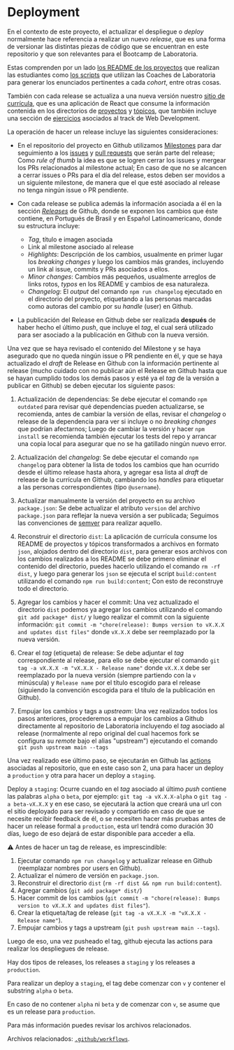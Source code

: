 # Deployment

En el contexto de este proyecto, el actualizar el despliegue
o _deploy_  normalmente hace referencia a realizar un
nuevo _release_, que es una forma de versionar las distintas
piezas de código que se encuentran en este repositorio y que son relevantes
para el Bootcamp de Laboratoria.

Estas comprenden por un lado
[los README de los proyectos](https://github.com/Laboratoria/bootcamp/tree/main/projects)
que realizan
las estudiantes como
[los scripts](https://github.com/Laboratoria/bootcamp/tree/main/scripts)
que
utilizan las Coaches de Laboratoria para generar los enunciados
pertinentes a cada _cohort_, entre otras cosas.

También con cada release se actualiza a una nueva versión nuestro
[ sitio de currícula](https://curriculum.laboratoria.la), que
es una aplicación de React que consume la información contenida en los
directorios de
[proyectos](https://github.com/Laboratoria/bootcamp/tree/main/projects)
y [tópicos](https://github.com/Laboratoria/bootcamp/tree/main/topics), que también
incluye una sección de
[ejercicios](https://curriculum.laboratoria.la/es/js/gym)
asociados al track de Web Development.

La operación de hacer un release incluye las siguientes consideraciones:

* En el repositorio del proyecto en Github utilizamos
  [Milestones](https://github.com/Laboratoria/bootcamp/milestones) para
  dar seguimiento a los
  [issues](https://github.com/Laboratoria/bootcamp/issues) y
  [pull requests](https://github.com/Laboratoria/bootcamp/pulls) que serán
  parte del release; Como _rule of thumb_ la idea es que
  se logren cerrar los issues y mergear los PRs relacionados
  al milestone actual; En caso de que no se alcancen a cerrar
  issues o PRs para el día del release, estos deben ser movidos a un siguiente
  milestone, de manera que el que esté asociado al release no
  tenga ningún issue o PR pendiente.

* Con cada release se publica además la información asociada
  a él en la sección
  [_Releases_](https://github.com/Laboratoria/bootcamp/releases/) de Github,
  donde se exponen los cambios que éste contiene, en Portugués de Brasil y en
  Español Latinoamericano, donde su estructura incluye:
    
    * _Tag_, título e imagen asociada
    * Link al milestone asociado al release
    * _Highlights_: Descripción de los cambios, usualmente
      en primer lugar los _breaking changes_ y luego los cambios
      más grandes, incluyendo un link al issue, commits y PRs asociados
      a ellos.
    * _Minor changes_: Cambios más pequeños, usualmente
      arreglos de links rotos, _typos_ en los README
      y cambios de esa naturaleza.
    * _Changelog_: El _output_ del comando `npm run changelog` ejecutado
      en el directorio del proyecto, etiquetando a las personas marcadas
      como autoras del cambio por su _handle_ (user) en Github.

* La publicación del Release en Github debe ser realizada **después**
  de haber hecho el último _push_, que incluye el _tag_, el
  cual será utilizado para ser asociado a la publicación en Github con
  la nueva versión.

Una vez que se haya revisado el contenido del Milestone y se haya asegurado
que no queda ningún issue o PR pendiente en él, y que se haya actualizado el
_draft_ de Release en Github con la información pertinente al release
(mucho cuidado con no publicar aún el Release en Github hasta que se hayan
cumplido todos los demás pasos y esté ya el _tag_ de la versión a publicar
en Github) se deben ejecutar los siguiente pasos:

1. Actualización de dependencias: Se debe ejecutar el comando
  `npm outdated` para revisar qué dependencias pueden actualizarse,
  se recomienda, antes de cambiar la versión de ellas, revisar el _changelog_
  o release de la dependencia para ver si incluye o no _breaking changes_
  que podrían afectarnos; Luego de cambiar la versión y hacer `npm install`
  se recomienda también ejecutar los tests del repo y arrancar una copia
  local para asegurar que no se ha gatillado ningún nuevo error.

2. Actualización del _changelog_: Se debe ejecutar el comando
  `npm changelog` para obtener la lista de todos los cambios que han
  ocurrido desde el último release hasta ahora, y agregar esa lista al
  _draft_ de release de la currícula en Github, cambiando los _handles_
  para etiquetar a las personas correspondientes (tipo `@username`).

3. Actualizar manualmente la versión del proyecto en su archivo `package.json`:
  Se debe actualizar el atributo `version` del archivo `package.json`
  para reflejar la nueva versión a ser publicada; Seguimos las convenciones
  de [semver](https://semver.org/) para realizar aquello.

4. Reconstruir el directorio `dist`: La aplicación de currícula
  consume los README de proyectos y tópicos transformados a archivos
  en formato `json`, alojados dentro del directorio `dist`, para
  generar esos archivos con los cambios realizados a los README se
  debe primero eliminar el contenido del directorio, puedes hacerlo utilizando
  el comando `rm -rf dist`, y luego para generar los `json` se
  ejecuta el script `build:content` utilizando el comando
  `npm run build:content`; Con esto de reconstruye todo el directorio.

5. Agregar los cambios y hacer el commit: Una vez actualizado el directorio
  `dist` podemos ya agregar los cambios utilizando el comando
  `git add package* dist/` y luego realizar el commit con la siguiente
  información:
  `git commit -m "chore(release): Bumps version to vX.X.X and updates dist files"` donde `vX.X.X` debe ser reemplazado por la nueva versión.

6. Crear el _tag_ (etiqueta) de release: Se debe adjuntar el _tag_
  correspondiente al release, para ello se debe ejecutar el comando
  `git tag -a vX.X.X -m "vX.X.X - Release name"` donde `vX.X.X`
  debe ser reemplazado por la nueva versión (siempre partiendo con la
  `v` minúscula) y `Release name` por el
  título escogido para el release (siguiendo la convención escogida
  para el título de la publicación en Github).

7. Empujar los cambios y tags a _upstream_: Una vez realizados todos
  los pasos anteriores, procederemos a empujar los cambios a Github
  directamente al repositorio de Laboratoria incluyendo el _tag_ asociado
  al release (normalmente al repo original
  del cual hacemos fork se configura su _remote_ bajo el alias "upstream")
  ejecutando el comando `git push upstream main --tags`

Una vez realizado ese último paso, se ejecutarán en Github las
[actions](https://github.com/features/actions) asociadas al repositorio,
que en este caso son 2, una para hacer un deploy a `production` y otra
para hacer un deploy a `staging`.

Deploy a `staging`: Ocurre cuando en el _tag_ asociado al último _push_
contiene las palabras `alpha` o `beta`, por ejemplo: `git tag -a vX.X.X-alpha`
o `git tag -a beta-vX.X.X` y en ese caso, se ejecutará la action que creará
una url con el sitio deployado para ser revisado y compartido en caso de que
se necesite recibir feedback de él, o se necesiten hacer más pruebas antes de
hacer un release formal a `production`, esta url tendrá como duración 30 días,
luego de eso dejará de estar disponible para acceder a ella.




⚠️ Antes de hacer un tag de release, es imprescindible:

1. Ejecutar comando `npm run changelog` y actualizar release en Github
   (reemplazar nombres por users en Github).
2. Actualizar el número de versión en `package.json`.
3. Reconstruir el directorio `dist` (`rm -rf dist && npm run build:content`).
4. Agregar cambios (`git add package* dist/`)
5. Hacer commit de los cambios
   (`git commit -m "chore(release): Bumps version to vX.X.X and updates dist files"`).
6. Crear la etiqueta/tag de release
   (`git tag -a vX.X.X -m "vX.X.X - Release name"`).
7. Empujar cambios y tags a upstream (`git push upstream main --tags`).

Luego de eso, una vez pusheado el tag, github ejecuta las actions para realizar
los despliegues de release.

Hay dos tipos de releases, los releases a `staging` y los releases a `production`.

Para realizar un deploy a `staging`, el tag debe comenzar con `v` y contener el
substring `alpha` o `beta`.

En caso de no contener `alpha` ni `beta` y de comenzar con `v`, se asume que
es un release para `production`.

Para más información puedes revisar los archivos relacionados.

Archivos relacionados: [`.github/workflows`](../.github/workflows).
